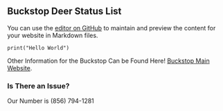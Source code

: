 ## Buckstop Deer Status List

You can use the [editor on GitHub](https://github.com/buckstoplist/buckstoplist.github.io/edit/main/README.md) to maintain and preview the content for your website in Markdown files.

```
print("Hello World")
```

Other Information for the Buckstop Can be Found Here! [Buckstop Main Website](https://buck-stop-butcher-shop.business.site/).

### Is There an Issue?

Our Number is (856) 794-1281
